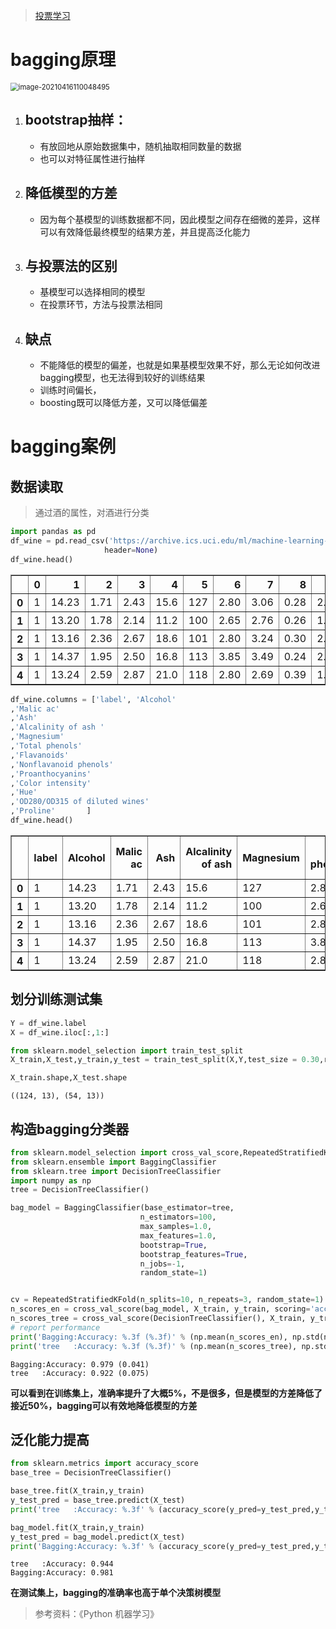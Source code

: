> [投票学习](https://blog.csdn.net/weixin_43822124/article/details/115673544)

# bagging原理

<img src="https://gitee.com/panli1998/mycloudimage/raw/master/img/image-20210416110048495.png" alt="image-20210416110048495" style="zoom:80%;" />

1. ## bootstrap抽样：

   - 有放回地从原始数据集中，随机抽取相同数量的数据
   - 也可以对特征属性进行抽样

2. ## 降低模型的方差

   - 因为每个基模型的训练数据都不同，因此模型之间存在细微的差异，这样可以有效降低最终模型的结果方差，并且提高泛化能力

3. ## 与投票法的区别

   - 基模型可以选择相同的模型
   - 在投票环节，方法与投票法相同

4. ## 缺点

   - 不能降低的模型的偏差，也就是如果基模型效果不好，那么无论如何改进bagging模型，也无法得到较好的训练结果
   - 训练时间偏长，
   - boosting既可以降低方差，又可以降低偏差

# bagging案例

## 数据读取

> 通过酒的属性，对酒进行分类


```python
import pandas as pd 
df_wine = pd.read_csv('https://archive.ics.uci.edu/ml/machine-learning-databases/wine/wine.data',
                     header=None)
df_wine.head()
```




<div>
<style scoped>
    .dataframe tbody tr th:only-of-type {
        vertical-align: middle;
    }

    .dataframe tbody tr th {
        vertical-align: top;
    }
    
    .dataframe thead th {
        text-align: right;
    }
</style>
<table border="1" class="dataframe">
  <thead>
    <tr style="text-align: right;">
      <th></th>
      <th>0</th>
      <th>1</th>
      <th>2</th>
      <th>3</th>
      <th>4</th>
      <th>5</th>
      <th>6</th>
      <th>7</th>
      <th>8</th>
      <th>9</th>
      <th>10</th>
      <th>11</th>
      <th>12</th>
      <th>13</th>
    </tr>
  </thead>
  <tbody>
    <tr>
      <th>0</th>
      <td>1</td>
      <td>14.23</td>
      <td>1.71</td>
      <td>2.43</td>
      <td>15.6</td>
      <td>127</td>
      <td>2.80</td>
      <td>3.06</td>
      <td>0.28</td>
      <td>2.29</td>
      <td>5.64</td>
      <td>1.04</td>
      <td>3.92</td>
      <td>1065</td>
    </tr>
    <tr>
      <th>1</th>
      <td>1</td>
      <td>13.20</td>
      <td>1.78</td>
      <td>2.14</td>
      <td>11.2</td>
      <td>100</td>
      <td>2.65</td>
      <td>2.76</td>
      <td>0.26</td>
      <td>1.28</td>
      <td>4.38</td>
      <td>1.05</td>
      <td>3.40</td>
      <td>1050</td>
    </tr>
    <tr>
      <th>2</th>
      <td>1</td>
      <td>13.16</td>
      <td>2.36</td>
      <td>2.67</td>
      <td>18.6</td>
      <td>101</td>
      <td>2.80</td>
      <td>3.24</td>
      <td>0.30</td>
      <td>2.81</td>
      <td>5.68</td>
      <td>1.03</td>
      <td>3.17</td>
      <td>1185</td>
    </tr>
    <tr>
      <th>3</th>
      <td>1</td>
      <td>14.37</td>
      <td>1.95</td>
      <td>2.50</td>
      <td>16.8</td>
      <td>113</td>
      <td>3.85</td>
      <td>3.49</td>
      <td>0.24</td>
      <td>2.18</td>
      <td>7.80</td>
      <td>0.86</td>
      <td>3.45</td>
      <td>1480</td>
    </tr>
    <tr>
      <th>4</th>
      <td>1</td>
      <td>13.24</td>
      <td>2.59</td>
      <td>2.87</td>
      <td>21.0</td>
      <td>118</td>
      <td>2.80</td>
      <td>2.69</td>
      <td>0.39</td>
      <td>1.82</td>
      <td>4.32</td>
      <td>1.04</td>
      <td>2.93</td>
      <td>735</td>
    </tr>
  </tbody>
</table>
</div>




```python
df_wine.columns = ['label', 'Alcohol'
,'Malic ac'
,'Ash'
,'Alcalinity of ash ' 
,'Magnesium'
,'Total phenols'
,'Flavanoids'
,'Nonflavanoid phenols'
,'Proanthocyanins'
,'Color intensity'
,'Hue'
,'OD280/OD315 of diluted wines'
,'Proline'       ]
df_wine.head()
```




<div>
<style scoped>
    .dataframe tbody tr th:only-of-type {
        vertical-align: middle;
    }

    .dataframe tbody tr th {
        vertical-align: top;
    }
    
    .dataframe thead th {
        text-align: right;
    }
</style>
<table border="1" class="dataframe">
  <thead>
    <tr style="text-align: right;">
      <th></th>
      <th>label</th>
      <th>Alcohol</th>
      <th>Malic ac</th>
      <th>Ash</th>
      <th>Alcalinity of ash</th>
      <th>Magnesium</th>
      <th>Total phenols</th>
      <th>Flavanoids</th>
      <th>Nonflavanoid phenols</th>
      <th>Proanthocyanins</th>
      <th>Color intensity</th>
      <th>Hue</th>
      <th>OD280/OD315 of diluted wines</th>
      <th>Proline</th>
    </tr>
  </thead>
  <tbody>
    <tr>
      <th>0</th>
      <td>1</td>
      <td>14.23</td>
      <td>1.71</td>
      <td>2.43</td>
      <td>15.6</td>
      <td>127</td>
      <td>2.80</td>
      <td>3.06</td>
      <td>0.28</td>
      <td>2.29</td>
      <td>5.64</td>
      <td>1.04</td>
      <td>3.92</td>
      <td>1065</td>
    </tr>
    <tr>
      <th>1</th>
      <td>1</td>
      <td>13.20</td>
      <td>1.78</td>
      <td>2.14</td>
      <td>11.2</td>
      <td>100</td>
      <td>2.65</td>
      <td>2.76</td>
      <td>0.26</td>
      <td>1.28</td>
      <td>4.38</td>
      <td>1.05</td>
      <td>3.40</td>
      <td>1050</td>
    </tr>
    <tr>
      <th>2</th>
      <td>1</td>
      <td>13.16</td>
      <td>2.36</td>
      <td>2.67</td>
      <td>18.6</td>
      <td>101</td>
      <td>2.80</td>
      <td>3.24</td>
      <td>0.30</td>
      <td>2.81</td>
      <td>5.68</td>
      <td>1.03</td>
      <td>3.17</td>
      <td>1185</td>
    </tr>
    <tr>
      <th>3</th>
      <td>1</td>
      <td>14.37</td>
      <td>1.95</td>
      <td>2.50</td>
      <td>16.8</td>
      <td>113</td>
      <td>3.85</td>
      <td>3.49</td>
      <td>0.24</td>
      <td>2.18</td>
      <td>7.80</td>
      <td>0.86</td>
      <td>3.45</td>
      <td>1480</td>
    </tr>
    <tr>
      <th>4</th>
      <td>1</td>
      <td>13.24</td>
      <td>2.59</td>
      <td>2.87</td>
      <td>21.0</td>
      <td>118</td>
      <td>2.80</td>
      <td>2.69</td>
      <td>0.39</td>
      <td>1.82</td>
      <td>4.32</td>
      <td>1.04</td>
      <td>2.93</td>
      <td>735</td>
    </tr>
  </tbody>
</table>
</div>

## 划分训练测试集


```python
Y = df_wine.label
X = df_wine.iloc[:,1:]
```


```python
from sklearn.model_selection import train_test_split
X_train,X_test,y_train,y_test = train_test_split(X,Y,test_size = 0.30,random_state = 1)
```


```python
X_train.shape,X_test.shape
```




    ((124, 13), (54, 13))

## 构造bagging分类器


```python
from sklearn.model_selection import cross_val_score,RepeatedStratifiedKFold
from sklearn.ensemble import BaggingClassifier
from sklearn.tree import DecisionTreeClassifier
import numpy as np 
tree = DecisionTreeClassifier()

bag_model = BaggingClassifier(base_estimator=tree,
                             n_estimators=100,
                             max_samples=1.0,
                             max_features=1.0,
                             bootstrap=True,
                             bootstrap_features=True,
                             n_jobs=-1,
                             random_state=1)


cv = RepeatedStratifiedKFold(n_splits=10, n_repeats=3, random_state=1)
n_scores_en = cross_val_score(bag_model, X_train, y_train, scoring='accuracy', cv=cv, n_jobs=-1, error_score='raise')
n_scores_tree = cross_val_score(DecisionTreeClassifier(), X_train, y_train, scoring='accuracy', cv=cv, n_jobs=-1, error_score='raise')
# report performance
print('Bagging:Accuracy: %.3f (%.3f)' % (np.mean(n_scores_en), np.std(n_scores_en)))
print('tree   :Accuracy: %.3f (%.3f)' % (np.mean(n_scores_tree), np.std(n_scores_tree)))
```

    Bagging:Accuracy: 0.979 (0.041)
    tree   :Accuracy: 0.922 (0.075)

**可以看到在训练集上，准确率提升了大概5%，不是很多，但是模型的方差降低了接近50%，bagging可以有效地降低模型的方差**

## 泛化能力提高

```python
from sklearn.metrics import accuracy_score
base_tree = DecisionTreeClassifier()

base_tree.fit(X_train,y_train)
y_test_pred = base_tree.predict(X_test)
print('tree   :Accuracy: %.3f' % (accuracy_score(y_pred=y_test_pred,y_true=y_test)))

bag_model.fit(X_train,y_train)
y_test_pred = bag_model.predict(X_test)
print('Bagging:Accuracy: %.3f' % (accuracy_score(y_pred=y_test_pred,y_true=y_test)))
```

    tree   :Accuracy: 0.944
    Bagging:Accuracy: 0.981

**在测试集上，bagging的准确率也高于单个决策树模型**

> 参考资料：《Python 机器学习》